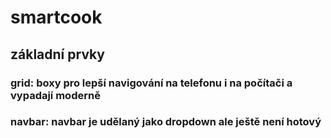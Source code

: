 # smartcook
## základní prvky
### grid: boxy pro lepší navigování na telefonu i na počítači a vypadají moderně
### navbar: navbar je udělaný jako dropdown ale ještě není hotový
